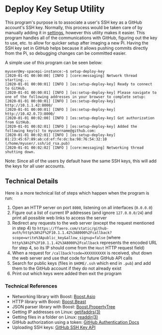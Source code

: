 # Deploy Key Setup Utility

This program's purpose is to associate a user's SSH key as a GitHub account's SSH key.
Normally, this process would be taken care of by manually adding it in [settings](https://github.com/settings/keys), however this utility makes it easier.
This program handles all of the communications with GitHub, figuring out the key to use, etc. to allow for quicker setup after imaging a new Pi.
Having the SSH key set in GitHub helps because it allows pushing commits directly from the Pi, so debugging changes can be committed easier.

A simple use of this program can be seen below:

```
myuser@my-spacepi-instance:~$ setup-deploy-key
[2020-01-01 00:00:00] [INFO ] [core:messaging] Network thread starting...
[2020-01-01 00:00:01] [INFO ] [os:setup-deploy-key] Ready to connect to GitHub.
[2020-01-01 00:00:01] [INFO ] [os:setup-deploy-key] Please navigate to one of the following addresses in your browser to complete setup:
[2020-01-01 00:00:01] [INFO ] [os:setup-deploy-key]   http://10.1.1.42:8000/
[2020-01-01 00:00:01] [INFO ] [os:setup-deploy-key]   http://10.42.0.73:8000/
[2020-01-01 00:02:00] [INFO ] [os:setup-deploy-key] Got authorization from GitHub.
[2020-01-01 00:02:01] [INFO ] [os:setup-deploy-key] Added the following key(s) to myusername@github.com:
[2020-01-01 00:02:01] [INFO ] [os:setup-deploy-key]   01:23:45:67:89:ab:cd:ef:fe:dc:ba:98:76:54:32:10 (/home/myuser/.ssh/id_rsa.pub)
[2020-01-01 00:02:02] [INFO ] [core:messaging] Networking thread shutting down.
```

Note: Since all of the users by default have the same SSH keys, this will add the keys for all user accounts.

## Technical Details

Here is a more technical list of steps which happen when the program is run:

1. Open an HTTP server on port `8000`, listening on all interfaces (`0.0.0.0`)
2. Figure out a list of current IP addresses (and ignore `127.0.0.0/24`) and print all possible web links to access the server
3. Redirect any requests to the web server (except the request mentioned in step 4) to `https://ffaero.com/static/github-auth/http%3A%2F%2F10.1.1.42%3A8000%2Fcallback?scope=write%3Apublic_key&allow_signup=false` (where `http%3A%2F%2F10.1.1.42%3A8000%2Fcallback` represents the encoded URL for step 4, so its IP should come from the `Host` HTTP request field)
4. When a request for `/callback?code=XXXXXXXXXX` is received, shut down the web server and use that code for future GitHub API calls
5. Search for public keys (files in `$HOME/.ssh` which end in `.pub`) and add them to the GitHub account if they do not already exist
6. Print out which keys were added then exit the program

### Technical References

* Networking library with Boost: [Boost.Asio](https://www.boost.org/doc/libs/1_74_0/doc/html/boost_asio.html)
* HTTP library with Boost: [Boost.Beast](https://www.boost.org/doc/libs/1_74_0/libs/beast/doc/html/index.html)
* JSON parser library with Boost: [Boost.PropertyTree](https://www.boost.org/doc/libs/1_74_0/doc/html/property_tree.html)
* Getting IP addresses on Linux: [getifaddrs(3)](https://www.man7.org/linux/man-pages/man3/getifaddrs.3.html)
* Getting files in a folder on Linux: [readdir(3)](https://www.man7.org/linux/man-pages/man3/readdir.3.html)
* GitHub authorization using a token: [GitHub Authentication Docs](https://docs.github.com/en/free-pro-team@latest/rest/overview/resources-in-the-rest-api#authentication)
* Uploading SSH keys: [GitHub SSH Key API](https://docs.github.com/en/free-pro-team@latest/rest/reference/users#git-ssh-keys)
